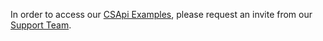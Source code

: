 In order to access our [CSApi Examples](https://github.com/Certified-Senders-Alliance/CSApi-examples), please request an invite from our [Support Team](<mailto:support@certified-senders.org?subject=Please%20invite%20me%20to%20CSApi-Examples&body=Dear%20CSA√Support-Team,%0d%0a%0d%0aMy%20GitHub%20Account is:%20%0d%0aMy%20Company%20is:%20>).
